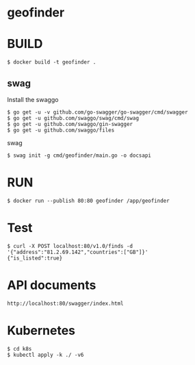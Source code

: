 # geofinder

# BUILD
```
$ docker build -t geofinder .
```

## swag
Install the swaggo
```
$ go get -u -v github.com/go-swagger/go-swagger/cmd/swagger
$ go get -u github.com/swaggo/swag/cmd/swag
$ go get -u github.com/swaggo/gin-swagger
$ go get -u github.com/swaggo/files
```

swag
```
$ swag init -g cmd/geofinder/main.go -o docsapi
```

# RUN
```
$ docker run --publish 80:80 geofinder /app/geofinder
```

# Test
```
$ curl -X POST localhost:80/v1.0/finds -d '{"address":"81.2.69.142","countries":["GB"]}'
{"is_listed":true}
```

# API documents
```
http://localhost:80/swagger/index.html
```

# Kubernetes
```
$ cd k8s
$ kubectl apply -k ./ -v6
```
